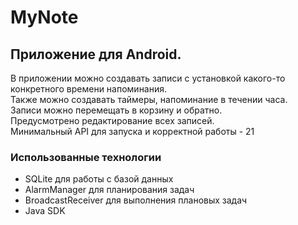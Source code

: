 # MyNote
## Приложение для Android.
В приложении можно создавать записи с установкой какого-то конкретного времени напоминания.  
Также можно создавать таймеры, напоминание в течении часа.  
Записи можно перемещать в корзину и обратно.  
Предусмотрено редактирование всех записей.  
Минимальный API для запуска и корректной работы - 21
  
### Использованные технологии
- SQLite для работы с базой данных
- AlarmManager для планирования задач
- BroadcastReceiver для выполнения плановых задач
- Java SDK

